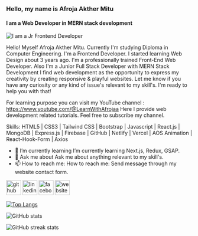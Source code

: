 ### Hello, my name is Afroja Akther Mitu
#### I am a Web Developer in MERN stack development
![I am a Jr Frontend Developer](https://i.ibb.co/jLmSJKc/Github-cover-for-me.png)

Hello!
Myself Afroja Akther Mitu. Currently I'm studying Diploma in Computer Engineering. I'm a Frontend Developer. I started learning Web Design about 3 years ago. I'm a professionally trained Front-End Web Developer. Also I'm a Junior Full Stack Developer with MERN Stack Development I find web development as the opportunity to express my creativity by creating responsive & playful websites.
Let me know if you have any curiosity or any kind of issue's relevant to my skill's. I'm ready to help you with that!

For learning purpose you can visit my YouTube channel : https://www.youtube.com/@LearnWithAfrojaa
Here I provide web development related tutorials. Feel free to subscribe my channel.

Skills: HTML5 | CSS3 | Tailwind CSS | Bootstrap | Javascript | React.js | MongoDB |  Express.js | Firebase | GitHub | Netlify | Vercel | AOS Animation | React-Hook-Form | Axios

- 🌱 I’m currently learning I’m currently learning Next.js, Redux, GSAP.  
- 💬 Ask me about Ask me about anything relevant to my skill's.  
- 📫 How to reach me: How to reach me: Send message through my website contact form.  


[<img src='https://cdn.jsdelivr.net/npm/simple-icons@3.0.1/icons/github.svg' alt='github' height='40'>](https://github.com/afrojamitu)  [<img src='https://cdn.jsdelivr.net/npm/simple-icons@3.0.1/icons/linkedin.svg' alt='linkedin' height='40'>](https://www.linkedin.com/in/https://www.linkedin.com/in/afroja-mitu//)  [<img src='https://cdn.jsdelivr.net/npm/simple-icons@3.0.1/icons/facebook.svg' alt='facebook' height='40'>](https://www.facebook.com/https://www.facebook.com/afrojaakther.mitu.733)  [<img src='https://cdn.jsdelivr.net/npm/simple-icons@3.0.1/icons/icloud.svg' alt='website' height='40'>](https://afroja-akther-mitu.web.app/)  

[![Top Langs](https://github-readme-stats.vercel.app/api/top-langs/?username=afrojamitu)](https://github.com/anuraghazra/github-readme-stats)

![GitHub stats](https://github-readme-stats.vercel.app/api?username=afrojamitu&show_icons=true)  

![GitHub streak stats](https://streak-stats.demolab.com/?user=afrojamitu)  


